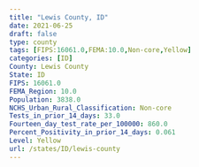 ```yaml
---
title: "Lewis County, ID"
date: 2021-06-25
draft: false
type: county
tags: [FIPS:16061.0,FEMA:10.0,Non-core,Yellow]
categories: [ID]
County: Lewis County
State: ID
FIPS: 16061.0
FEMA_Region: 10.0
Population: 3838.0
NCHS_Urban_Rural_Classification: Non-core
Tests_in_prior_14_days: 33.0
Fourteen_day_test_rate_per_100000: 860.0
Percent_Positivity_in_prior_14_days: 0.061
Level: Yellow
url: /states/ID/lewis-county
---
```



